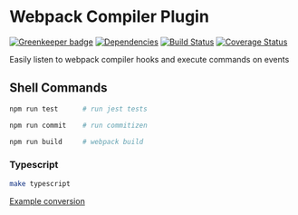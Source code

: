 # Webpack Compiler Plugin

[![Greenkeeper badge](https://badges.greenkeeper.io/iamogbz/webpack-compiler-plugin.svg)](https://greenkeeper.io/)
[![Dependencies](https://david-dm.org/iamogbz/webpack-compiler-plugin.svg)](https://github.com/iamogbz/webpack-compiler-plugin)
[![Build Status](https://travis-ci.org/iamogbz/webpack-compiler-plugin.svg?branch=master)](https://travis-ci.org/iamogbz/webpack-compiler-plugin)
[![Coverage Status](https://coveralls.io/repos/github/iamogbz/webpack-compiler-plugin/badge.svg?branch=master)](https://coveralls.io/github/iamogbz/webpack-compiler-plugin?branch=master)

Easily listen to webpack compiler hooks and execute commands on events

## Shell Commands

```sh
npm run test      # run jest tests
```

```sh
npm run commit    # run commitizen
```

```sh
npm run build     # webpack build
```

### Typescript

```sh
make typescript
```

[Example conversion](https://github.com/iamogbz/node-js-boilerplate/compare/typescript-conversion)
